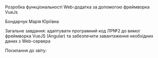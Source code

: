 Розробка функціональності Web-додатка за допомогою фреймворка VueJs

Бондарчук Марія Юріївна

Загальне завдання: адаптувати програмний код ЛР№2 до вимог фреймворка VueJS (Angular) та забезпечити завантаження необхідних даних з Web-сервера

Посилання до звіту:
